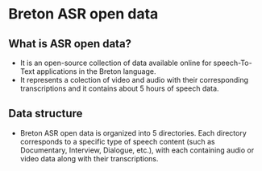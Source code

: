 # Breton ASR open data 
## What is ASR open data?
* It is an open-source collection of data available online for speech-To-Text applications in the Breton language.
* It represents a colection of video and audio with their corresponding transcriptions and it contains about 5 hours of speech data.
## Data structure
* Breton ASR open data is organized into 5 directories. Each directory corresponds to a specific type of speech content (such as Documentary, Interview, Dialogue, etc.), with each containing audio or video data along with their transcriptions.

